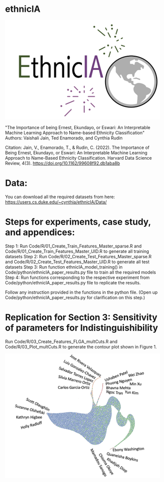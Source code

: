 # ethnicIA

![](/Images/ethnicIA_logo.png?raw=true)

"The Importance of being Ernest, Ekundayo, or Eswari: An Interpretable Machine Learning Approach to Name-based Ethnicity Classification"
Authors: Vaishali Jain, Ted Enamorado, and Cynthia Rudin

Citation: Jain, V., Enamorado, T., & Rudin, C. (2022). The Importance of Being Ernest, Ekundayo, or Eswari: An Interpretable Machine Learning Approach to Name-Based Ethnicity Classification. Harvard Data Science Review, 4(3). https://doi.org/10.1162/99608f92.db1aba8b

# Data:

You can download all the required datasets from here: https://users.cs.duke.edu/~cynthia/ethnicIA/Data/

# Steps for experiments, case study, and appendices:

Step 1: Run Code/R/01_Create_Train_Features_Master_sparse.R and Code/R/01_Create_Train_Features_Master_UID.R to generate all training datasets
Step 2: Run Code/R/02_Create_Test_Features_Master_sparse.R and Code/R/02_Create_Test_Features_Master_UID.R to generate all test datasets
Step 3: Run function ethnicIA_model_training() in Code/python/ethnicIA_paper_results.py file to train all the required models
Step 4: Run functions corresponding to the respective experiment from Code/python/ethnicIA_paper_results.py file to replicate the results.

Follow any instruction provided in the functions in the python file. 
(Open up Code/python/ethnicIA_paper_results.py for clarification on this step.)

# Replication for Section 3: Sensitivity of parameters for Indistinguishibility

Run Code/R/03_Create_Features_FLGA_multCuts.R and Code/R/03_Plot_multCuts.R to generate the contour plot shown in Figure 1.

![Namespace](/Images/Namespace.png?raw=true "Namespace")
